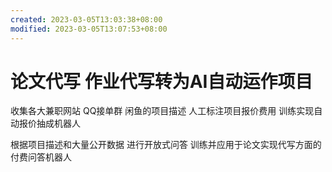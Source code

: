 ```yaml
---
created: 2023-03-05T13:03:38+08:00
modified: 2023-03-05T13:07:53+08:00
---
```


# 论文代写 作业代写转为AI自动运作项目

收集各大兼职网站 QQ接单群 闲鱼的项目描述 人工标注项目报价费用 训练实现自动报价抽成机器人

根据项目描述和大量公开数据 进行开放式问答 训练并应用于论文实现代写方面的付费问答机器人
